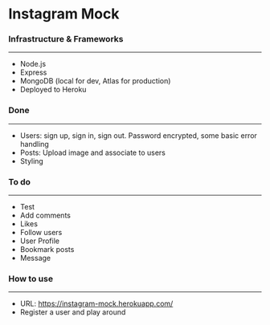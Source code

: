 # Instagram Mock

### Infrastructure & Frameworks

---

-   Node.js
-   Express
-   MongoDB (local for dev, Atlas for production)
-   Deployed to Heroku

### Done

---

-   Users: sign up, sign in, sign out. Password encrypted, some basic error handling
-   Posts: Upload image and associate to users
-   Styling

### To do

---

-   Test
-   Add comments
-   Likes
-   Follow users
-   User Profile
-   Bookmark posts
-   Message

### How to use

---

-   URL: https://instagram-mock.herokuapp.com/
-   Register a user and play around

